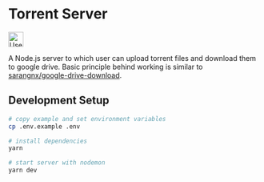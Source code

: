 # Torrent Server

<a href="https://webtorrent.io/">
<img src="https://camo.githubusercontent.com/357343e823b1c8d37418edce5ac401832eda2d27/68747470733a2f2f776562746f7272656e742e696f2f696d672f576562546f7272656e742e706e67" height="30px" alt="Uses Webtorrent" />
</a>

A Node.js server to which user can upload torrent files and download them to google drive.
Basic principle behind working is similar to [sarangnx/google-drive-download](https://github.com/sarangnx/google-drive-download).

## Development Setup

```bash
# copy example and set environment variables
cp .env.example .env

# install dependencies
yarn

# start server with nodemon
yarn dev
```
